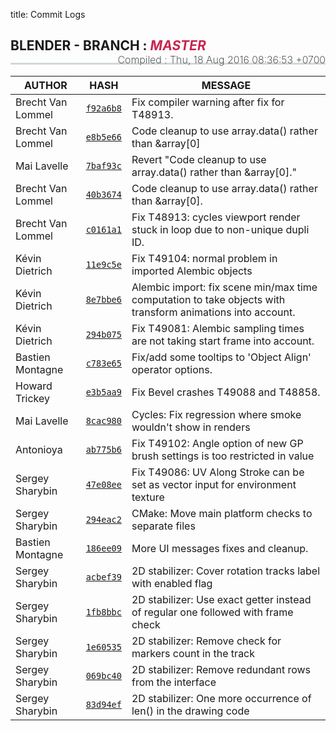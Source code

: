 title: Commit Logs

<h2 style="border-bottom: 3px solid #cfd8dc; padding-bottom:15px;">
  <i class="bf-blender"></i> BLENDER - BRANCH :
  <i style="text-transform:uppercase;color:#c7254e">master</i>
  <span style="font-size:16px;font-weight:200;float:right;"> Compiled :
    <time class="timeago" datetime="Thu, 18 Aug 2016 08:36:53 +0700">Thu, 18 Aug 2016 08:36:53 +0700</time>
  </span>
</h2>

AUTHOR | HASH | MESSAGE
--- | --- | ---
Brecht Van Lommel | [`f92a6b8`](https://developer.blender.org/rBf92a6b8) | Fix compiler warning after fix for T48913.
Brecht Van Lommel | [`e8b5e66`](https://developer.blender.org/rBe8b5e66) | Code cleanup to use array.data() rather than &array[0]
Mai Lavelle | [`7baf93c`](https://developer.blender.org/rB7baf93c) | Revert "Code cleanup to use array.data() rather than &array[0]."
Brecht Van Lommel | [`40b3674`](https://developer.blender.org/rB40b3674) | Code cleanup to use array.data() rather than &array[0].
Brecht Van Lommel | [`c0161a1`](https://developer.blender.org/rBc0161a1) | Fix T48913: cycles viewport render stuck in loop due to non-unique dupli ID.
Kévin Dietrich | [`11e9c5e`](https://developer.blender.org/rB11e9c5e) | Fix T49104: normal problem in imported Alembic objects
Kévin Dietrich | [`8e7bbe6`](https://developer.blender.org/rB8e7bbe6) | Alembic import: fix scene min/max time computation to take objects with transform animations into account.
Kévin Dietrich | [`294b075`](https://developer.blender.org/rB294b075) | Fix T49081: Alembic sampling times are not taking start frame into account.
Bastien Montagne | [`c783e65`](https://developer.blender.org/rBc783e65) | Fix/add some tooltips to 'Object Align' operator options.
Howard Trickey | [`e3b5aa9`](https://developer.blender.org/rBe3b5aa9) | Fix Bevel crashes T49088 and T48858.
Mai Lavelle | [`8cac980`](https://developer.blender.org/rB8cac980) | Cycles: Fix regression where smoke wouldn't show in renders
Antonioya | [`ab775b6`](https://developer.blender.org/rBab775b6) | Fix T49102: Angle option of new GP brush settings is too restricted in value
Sergey Sharybin | [`47e08ee`](https://developer.blender.org/rB47e08ee) | Fix T49086: UV Along Stroke can be set as vector input for environment texture
Sergey Sharybin | [`294eac2`](https://developer.blender.org/rB294eac2) | CMake: Move main platform checks to separate files
Bastien Montagne | [`186ee09`](https://developer.blender.org/rB186ee09) | More UI messages fixes and cleanup.
Sergey Sharybin | [`acbef39`](https://developer.blender.org/rBacbef39) | 2D stabilizer: Cover rotation tracks label with enabled flag
Sergey Sharybin | [`1fb8bbc`](https://developer.blender.org/rB1fb8bbc) | 2D stabilizer: Use exact getter instead of regular one followed with frame check
Sergey Sharybin | [`1e60535`](https://developer.blender.org/rB1e60535) | 2D stabilizer: Remove check for markers count in the track
Sergey Sharybin | [`069bc40`](https://developer.blender.org/rB069bc40) | 2D stabilizer: Remove redundant rows from the interface
Sergey Sharybin | [`83d94ef`](https://developer.blender.org/rB83d94ef) | 2D stabilizer: One more occurrence of len() in the drawing code